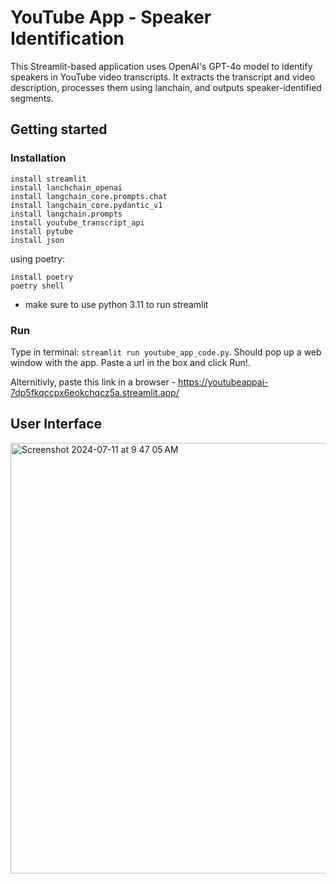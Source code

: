 
# YouTube App - Speaker Identification

This Streamlit-based application uses OpenAI's GPT-4o model to identify speakers in YouTube video transcripts. It extracts the transcript and video description, processes them using lanchain, and outputs speaker-identified segments.

## Getting started
### Installation
```
install streamlit   
install lanchchain_openai
install langchain_core.prompts.chat
install langchain_core.pydantic_v1 
install langchain.prompts 
install youtube_transcript_api 
install pytube 
install json
```
using poetry:  
```
install poetry 
poetry shell 
```
* make sure to use python 3.11 to run streamlit

### Run
Type in terminal: `streamlit run youtube_app_code.py`. 
Should pop up a web window with the app. 
Paste a url in the box and click Run!.  
 
Alternitivly, paste this link in a browser - https://youtubeappai-7dp5fkqccpx6eokchqcz5a.streamlit.app/ 

## User Interface
<img width="689" alt="Screenshot 2024-07-11 at 9 47 05 AM" src="https://github.com/AshDavid12/YoutubeAppAI/assets/140085047/83bb0eea-4e70-4a8c-9b1d-bba9c0fc3d19">
